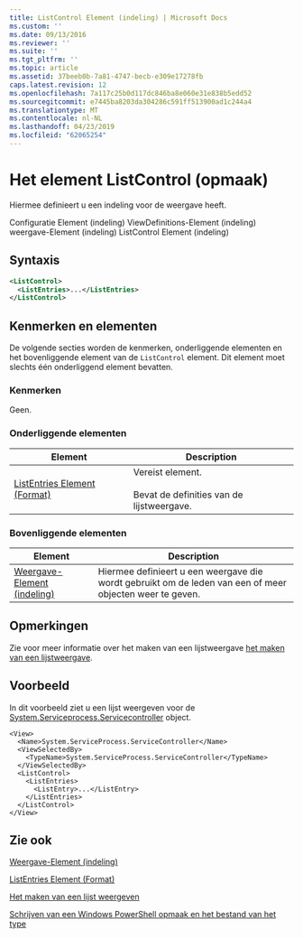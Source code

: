 ```yaml
---
title: ListControl Element (indeling) | Microsoft Docs
ms.custom: ''
ms.date: 09/13/2016
ms.reviewer: ''
ms.suite: ''
ms.tgt_pltfrm: ''
ms.topic: article
ms.assetid: 37beeb0b-7a81-4747-becb-e309e17278fb
caps.latest.revision: 12
ms.openlocfilehash: 7a117c25b0d117dc846ba8e060e31e838b5edd52
ms.sourcegitcommit: e7445ba8203da304286c591ff513900ad1c244a4
ms.translationtype: MT
ms.contentlocale: nl-NL
ms.lasthandoff: 04/23/2019
ms.locfileid: "62065254"
---
```

# <a name="listcontrol-element-format"></a>Het element ListControl (opmaak)

Hiermee definieert u een indeling voor de weergave heeft.

Configuratie Element (indeling) ViewDefinitions-Element (indeling) weergave-Element (indeling) ListControl Element (indeling)

## <a name="syntax"></a>Syntaxis

```xml
<ListControl>
  <ListEntries>...</ListEntries>
</ListControl>

```

## <a name="attributes-and-elements"></a>Kenmerken en elementen

De volgende secties worden de kenmerken, onderliggende elementen en het bovenliggende element van de `ListControl` element. Dit element moet slechts één onderliggend element bevatten.

### <a name="attributes"></a>Kenmerken

Geen.

### <a name="child-elements"></a>Onderliggende elementen

|Element|Description|
|-------------|-----------------|
|[ListEntries Element (Format)](./listentries-element-for-listcontrol-format.md)|Vereist element.<br /><br /> Bevat de definities van de lijstweergave.|

### <a name="parent-elements"></a>Bovenliggende elementen

|Element|Description|
|-------------|-----------------|
|[Weergave-Element (indeling)](./view-element-format.md)|Hiermee definieert u een weergave die wordt gebruikt om de leden van een of meer objecten weer te geven.|

## <a name="remarks"></a>Opmerkingen

Zie voor meer informatie over het maken van een lijstweergave [het maken van een lijstweergave](./creating-a-list-view.md).

## <a name="example"></a>Voorbeeld

In dit voorbeeld ziet u een lijst weergeven voor de [System.Serviceprocess.Servicecontroller](/dotnet/api/System.ServiceProcess.ServiceController) object.

```
<View>
  <Name>System.ServiceProcess.ServiceController</Name>
  <ViewSelectedBy>
    <TypeName>System.ServiceProcess.ServiceController</TypeName>
  </ViewSelectedBy>
  <ListControl>
    <ListEntries>
      <ListEntry>...</ListEntry>
    </ListEntries>
  </ListControl>
</View>
```

## <a name="see-also"></a>Zie ook

[Weergave-Element (indeling)](./view-element-format.md)

[ListEntries Element (Format)](./listentries-element-for-listcontrol-format.md)

[Het maken van een lijst weergeven](./creating-a-list-view.md)

[Schrijven van een Windows PowerShell opmaak en het bestand van het type](./writing-a-powershell-formatting-file.md)
